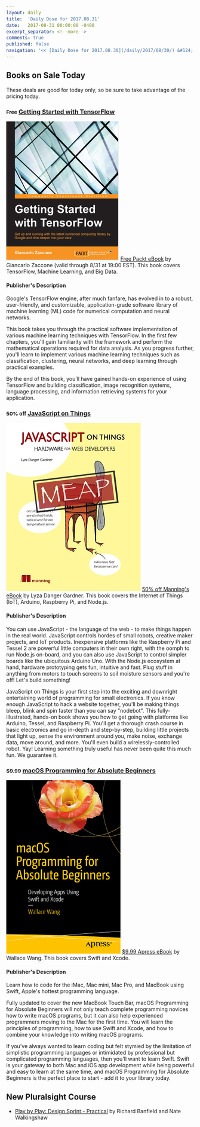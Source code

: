 ```yaml
---
layout: daily
title:  'Daily Dose for 2017.08.31'
date:   2017-08-31 00:00:00 -0400
excerpt_separator: <!--more-->
comments: true
published: false
navigation: '<< [Daily Dose for 2017.08.30](/daily/2017/08/30/) &#124; [Aug 2017](/daily/2017/08/) &#124; [2017](/daily/2017/) &#124; [Daily Dose for 2017.09.01](/daily/2017/09/01/) >>'
---
```

## Books on Sale Today ##
These deals are good for today only, so be sure to take advantage of the pricing today.

### <small>Free</small> [Getting Started with TensorFlow](https://www.packtpub.com/packt/offers/free-learning) ###
![Getting Started with TensorFlow](/assets/img/learning/packt/getting-started-with-tensorflow.jpg)
[Free Packt eBook](https://www.packtpub.com/packt/offers/free-learning) by Giancarlo Zaccone (valid through 8/31 at 19:00 EST). This book covers TensorFlow, Machine Learning, and Big Data.

#### Publisher's Description ####
Google's TensorFlow engine, after much fanfare, has evolved in to a robust, user-friendly, and customizable, application-grade software library of machine learning (ML) code for numerical computation and neural networks.

This book takes you through the practical software implementation of various machine learning techniques with TensorFlow. In the first few chapters, you'll gain familiarity with the framework and perform the mathematical operations required for data analysis. As you progress further, you'll learn to implement various machine learning techniques such as classification, clustering, neural networks, and deep learning through practical examples.

By the end of this book, you’ll have gained hands-on experience of using TensorFlow and building classification, image recognition systems, language processing, and information retrieving systems for your application.

### <small>50% off</small> [JavaScript on Things](https://www.manning.com/dotd) ###
![JavaScript on Things](/assets/img/learning/manning/JavaScript-on-Things-thumb.jpg)
[50% off Manning's eBook](https://www.packtpub.com/packt/offers/free-learning) by Lyza Danger Gardner. This book covers the Internet of Things (IoT), Arduino, Raspberry Pi, and Node.js.

#### Publisher's Description ####
You can use JavaScript - the language of the web - to make things happen in the real world. JavaScript controls hordes of small robots, creative maker projects, and IoT products. Inexpensive platforms like the Raspberry Pi and Tessel 2 are powerful little computers in their own right, with the oomph to run Node.js on-board, and you can also use JavaScript to control simpler boards like the ubiquitous Arduino Uno. With the Node.js ecosystem at hand, hardware prototyping gets fun, intuitive and fast. Plug stuff in anything from motors to touch screens to soil moisture sensors and you're off! Let's build something!

JavaScript on Things is your first step into the exciting and downright entertaining world of programming for small electronics. If you know enough JavaScript to hack a website together, you'll be making things bleep, blink and spin faster than you can say "nodebot". This fully-illustrated, hands-on book shows you how to get going with platforms like Arduino, Tessel, and Raspberry Pi. You'll get a thorough crash course in basic electronics and go in-depth and step-by-step, building little projects that light up, sense the environment around you, make noise, exchange data, move around, and more. You'll even build a wirelessly-controlled robot. Yay! Learning something truly useful has never been quite this much fun. We guarantee it.

### <small>$9.99</small> [macOS Programming for Absolute Beginners](http://www.apress.com/us/book/9781484226612) ###
![macOS Programming for Absolute Beginners](/assets/img/learning/apress/macos-programming-for-absolute-beginners.png)
[$9.99 Apress eBook](https://www.packtpub.com/packt/offers/free-learning) by Wallace Wang. This book covers Swift and Xcode.

#### Publisher's Description ####
Learn how to code for the iMac, Mac mini, Mac Pro, and MacBook using Swift, Apple's hottest programming language.

Fully updated to cover the new MacBook Touch Bar, macOS Programming for Absolute Beginners will not only teach complete programming novices how to write macOS programs, but it can also help experienced programmers moving to the Mac for the first time. You will learn the principles of programming, how to use Swift and Xcode, and how to combine your knowledge into writing macOS programs.

If you've always wanted to learn coding but felt stymied by the limitation of simplistic programming languages or intimidated by professional but complicated programming languages, then you'll want to learn Swift. Swift is your gateway to both Mac and iOS app development while being powerful and easy to learn at the same time, and macOS Programming for Absolute Beginners is the perfect place to start - add it to your library today.

## New Pluralsight Course ## 
* [Play by Play: Design Sprint - Practical](https://www.pluralsight.com/courses/play-by-play-sprint-design-practical) by Richard Banfield and Nate Walkingshaw

